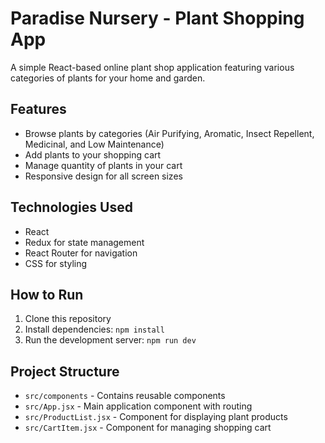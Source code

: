 # Paradise Nursery - Plant Shopping App

A simple React-based online plant shop application featuring various categories of plants for your home and garden.

## Features

- Browse plants by categories (Air Purifying, Aromatic, Insect Repellent, Medicinal, and Low Maintenance)
- Add plants to your shopping cart
- Manage quantity of plants in your cart
- Responsive design for all screen sizes

## Technologies Used

- React
- Redux for state management
- React Router for navigation
- CSS for styling

## How to Run

1. Clone this repository
2. Install dependencies: `npm install`
3. Run the development server: `npm run dev`

## Project Structure

- `src/components` - Contains reusable components
- `src/App.jsx` - Main application component with routing
- `src/ProductList.jsx` - Component for displaying plant products
- `src/CartItem.jsx` - Component for managing shopping cart